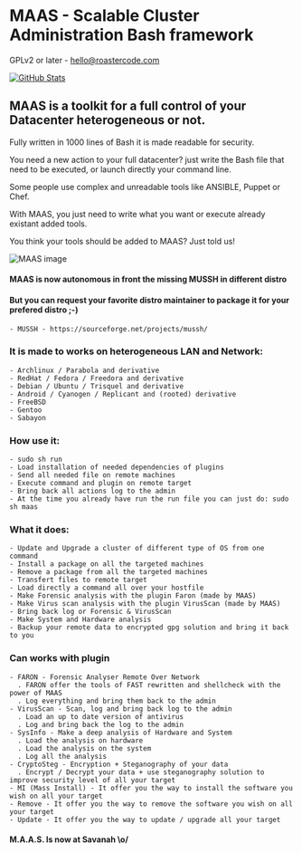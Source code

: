 # MAAS - Scalable Cluster Administration Bash framework

GPLv2 or later - hello@roastercode.com

[![GitHub Stats](https://img.shields.io/badge/github-stats-ff5500.svg)](http://githubstats.com/aurelien-git/MAAS)


## MAAS is a toolkit for a full control of your Datacenter heterogeneous or not.
Fully written in 1000 lines of Bash it is made readable for security.

You need a new action to your full datacenter? just write the Bash file that need to be executed, or launch directly your command line.

Some people use complex and unreadable tools like ANSIBLE, Puppet or Chef.

With MAAS, you just need to write what you want or execute already existant added tools.

You think your tools should be added to MAAS? Just told us!


![MAAS image](img/MAAS.png)




#### MAAS is now autonomous in front the missing MUSSH in different distro
#### But you can request your favorite distro maintainer to package it for your prefered distro ;-)

	- MUSSH - https://sourceforge.net/projects/mussh/


### It is made to works on heterogeneous LAN and Network:

	- Archlinux / Parabola and derivative
	- RedHat / Fedora / Freedora and derivative
	- Debian / Ubuntu / Trisquel and derivative
	- Android / Cyanogen / Replicant and (rooted) derivative
	- FreeBSD
	- Gentoo
	- Sabayon

### How use it:

	- sudo sh run
	- Load installation of needed dependencies of plugins
    - Send all needed file on remote machines
    - Execute command and plugin on remote target
    - Bring back all actions log to the admin
	- At the time you already have run the run file you can just do: sudo sh maas

### What it does:

	- Update and Upgrade a cluster of different type of OS from one command
	- Install a package on all the targeted machines
	- Remove a package from all the targeted machines
	- Transfert files to remote target
	- Load directly a command all over your hostfile
    - Make Forensic analysis with the plugin Faron (made by MAAS)
    - Make Virus scan analysis with the plugin VirusScan (made by MAAS)
    - Bring back log or Forensic & VirusScan
    - Make System and Hardware analysis
	- Backup your remote data to encrypted gpg solution and bring it back to you


### Can works with plugin

	- FARON - Forensic Analyser Remote Over Network
	  . FARON offer the tools of FAST rewritten and shellcheck with the power of MAAS
	  . Log everything and bring them back to the admin
	- VirusScan - Scan, log and bring back log to the admin
	  . Load an up to date version of antivirus
	  . Log and bring back the log to the admin
    - SysInfo - Make a deep analysis of Hardware and System
      . Load the analysis on hardware
      . Load the analysis on the system
      . Log all the analysis
	- CryptoSteg - Encryption + Steganography of your data
	  . Encrypt / Decrypt your data + use steganography solution to improve security level of all your target
	- MI (Mass Install) - It offer you the way to install the software you wish on all your target
	- Remove - It offer you the way to remove the software you wish on all your target
	- Update - It offer you the way to update / upgrade all your target

#### M.A.A.S. Is now at Savanah \o/
